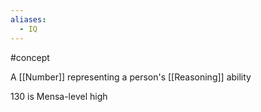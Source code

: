 ```yaml
---
aliases:
  - IQ
---
```


#concept

A [[Number]] representing a person's [[Reasoning]] ability

130 is Mensa-level high
